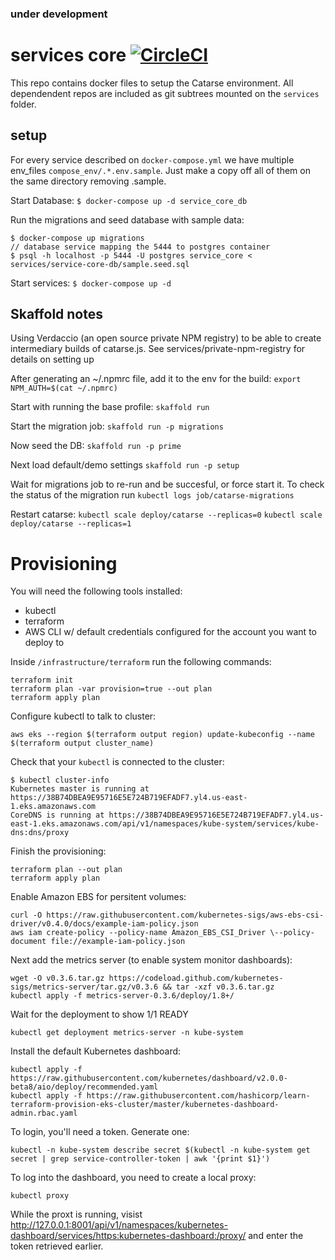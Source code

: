 ### under development

# services core [![CircleCI](https://circleci.com/gh/common-group/services-core.svg?style=svg)](https://circleci.com/gh/common-group/services-core)
This repo contains docker files to setup the Catarse environment. All dependendent repos are included as git subtrees mounted on the ```services``` folder.

## setup
For every service described on `docker-compose.yml` we have multiple env_files `compose_env/.*.env.sample`. Just make a copy off all of them on the same directory removing .sample.

Start Database:
`$ docker-compose up -d service_core_db`

Run the migrations and seed database with sample data:
```
$ docker-compose up migrations
// database service mapping the 5444 to postgres container
$ psql -h localhost -p 5444 -U postgres service_core < services/service-core-db/sample.seed.sql
```

Start services:
`$ docker-compose up -d`

## Skaffold notes

Using Verdaccio (an open source private NPM registry) to be able to create intermediary builds of catarse.js. See services/private-npm-registry for details on setting up

After generating an ~/.npmrc file, add it to the env for the build:
`export NPM_AUTH=$(cat ~/.npmrc)`

Start with running the base profile:
`skaffold run`

Start the migration job:
`skaffold run -p migrations`

Now seed the DB:
`skaffold run -p prime`

Next load default/demo settings
`skaffold run -p setup`

Wait for migrations job to re-run and be succesful, or force start it. To check the status of the migration run `kubectl logs job/catarse-migrations`

Restart catarse:
`kubectl scale deploy/catarse --replicas=0`
`kubectl scale deploy/catarse --replicas=1`

# Provisioning

You will need the following tools installed:
 - kubectl
 - terraform
 - AWS CLI w/ default credentials configured for the account you want to deploy to

Inside `/infrastructure/terraform` run the following commands:

```
terraform init
terraform plan -var provision=true --out plan
terraform apply plan
```

Configure kubectl to talk to cluster:

```
aws eks --region $(terraform output region) update-kubeconfig --name $(terraform output cluster_name)
```

Check that your `kubectl` is connected to the cluster:

```
$ kubectl cluster-info
Kubernetes master is running at https://38B74DBEA9E95716E5E724B719EFADF7.yl4.us-east-1.eks.amazonaws.com
CoreDNS is running at https://38B74DBEA9E95716E5E724B719EFADF7.yl4.us-east-1.eks.amazonaws.com/api/v1/namespaces/kube-system/services/kube-dns:dns/proxy
```

Finish the provisioning:

```
terraform plan --out plan
terraform apply plan
```

Enable Amazon EBS for persitent volumes:

```
curl -O https://raw.githubusercontent.com/kubernetes-sigs/aws-ebs-csi-driver/v0.4.0/docs/example-iam-policy.json
aws iam create-policy --policy-name Amazon_EBS_CSI_Driver \--policy-document file://example-iam-policy.json
```

Next add the metrics server (to enable system monitor dashboards):

```
wget -O v0.3.6.tar.gz https://codeload.github.com/kubernetes-sigs/metrics-server/tar.gz/v0.3.6 && tar -xzf v0.3.6.tar.gz
kubectl apply -f metrics-server-0.3.6/deploy/1.8+/
```

Wait for the deployment to show 1/1 READY

```
kubectl get deployment metrics-server -n kube-system
```

Install the default Kubernetes dashboard:

```
kubectl apply -f https://raw.githubusercontent.com/kubernetes/dashboard/v2.0.0-beta8/aio/deploy/recommended.yaml
kubectl apply -f https://raw.githubusercontent.com/hashicorp/learn-terraform-provision-eks-cluster/master/kubernetes-dashboard-admin.rbac.yaml
```

To login, you'll need a token. Generate one:

```
kubectl -n kube-system describe secret $(kubectl -n kube-system get secret | grep service-controller-token | awk '{print $1}')
```

To log into the dashboard, you need to create a local proxy:

```
kubectl proxy
```

While the proxt is running, visist http://127.0.0.1:8001/api/v1/namespaces/kubernetes-dashboard/services/https:kubernetes-dashboard:/proxy/ and enter the token retrieved earlier.
